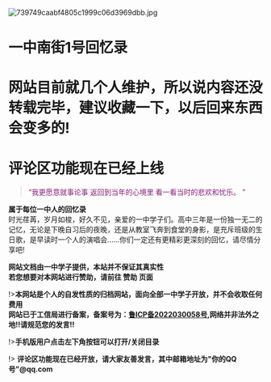 ![739749caabf4805c1999c06d3969dbb.jpg](https://bu.dusays.com/2024/10/25/671b1a2968f1d.jpg)
# 一中南街1号回忆录
# 网站目前就几个人维护，所以说内容还没转载完毕，建议收藏一下，以后回来东西会变多的!
# 评论区功能现在已经上线
> <font color= #871F78>“我更愿意就事论事 返回到当年的心境里 看一看当时的悲欢和忧乐。 ”</font>

**属于每位一中人的回忆录**<br>
时光荏苒，岁月如梭，好久不见，亲爱的一中学子们。高中三年是一份独一无二的记忆，无论是下晚自习后的夜晚，还是从教室飞奔到食堂的身影，是充斥班级的生日歌，是早读时一个人的演唱会……你们一定还有更精彩更深刻的回忆，请尽情分享吧!

**网站文档由一中学子提供，本站并不保证其真实性**<br>
**若您想要对本网站进行赞助，请前往 赞助 页面**<br>

!>**本网站是个人的自发性质的归档网站，面向全部一中学子开放，并不会收取任何费用**<br>
**网站已于工信局进行备案，备案号为：<a class="info" href="https://beian.miit.gov.cn/" target="_blank">鲁ICP备2022030058号</a>,网络并非法外之地!!请规范您的发言!!**<br>

!>**手机版用户点击左下角按钮可以打开/关闭目录**

!> **评论区功能现在已经开放，请大家友善发言，其中邮箱地址为"你的QQ号"@qq.com**